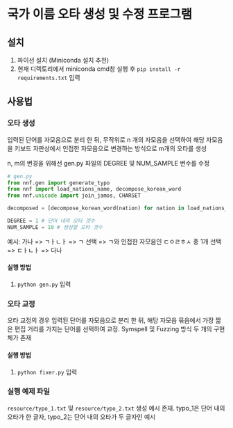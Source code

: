 # 국가 이름 오타 생성 및 수정 프로그램
## 설치
1. 파이선 설치 (Miniconda 설치 추천)
2. 현재 디렉토리에서 miniconda cmd창 실행 후 `pip install -r requirements.txt` 입력

## 사용법
### 오타 생성
입력된 단어를 자모음으로 분리 한 뒤, 무작위로 n 개의 자모음을 선택하여 해당 자모음을 키보드 자판상에서 인접한 자모음으로 변경하는 방식으로 m개의 오타를 생성

n, m의 변경을 위해선 gen.py 파일의 DEGREE 및 NUM_SAMPLE 변수를 수정
```python
# gen.py
from nnf.gen import generate_typo
from nnf import load_nations_name, decompose_korean_word
from nnf.unicode import join_jamos, CHARSET

decomposed = [decompose_korean_word(nation) for nation in load_nations_name()]

DEGREE = 1 # 단어 내의 오타 갯수
NUM_SAMPLE = 10 # 생성할 오타 갯수
```

예시: 가나 => ㄱㅏㄴㅏ => ㄱ 선택 => ㄱ와 인접한 자모음인 ㄷㅇㄹㅎㅅ 중 1개 선택 => ㄷㅏㄴㅏ => 다나
#### 실행 방법
1. `python gen.py` 입력


### 오타 교정
오타 교정의 경우 입력된 단어를 자모음으로 분리 한 뒤, 해당 자모음 묶음에서 가장 짧은 편집 거리를 가지는 단어를 선택하여 교정. Symspell 및 Fuzzing 방식 두 개의 구현체가 존재

#### 실행 방법
1. `python fixer.py` 입력

### 실행 예제 파일
`resource/typo_1.txt` 및 `resource/typo_2.txt` 생성 예시 존재. typo_1은 단어 내의 오타가 한 글자, typo_2는 단어 내의 오타가 두 글자인 예시
